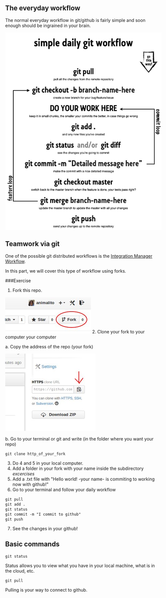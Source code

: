 The everyday workflow
---------------------

The normal everyday workflow in git/github is fairly simple and soon enough should be ingrained in your brain.

![flujo](img/simple-daily-git-workflow.jpg "daily workflow")

Teamwork via git
----------------

One of the possible git distributed workflows is the [Integration Manager Workflow](http://git-scm.com/book/en/Distributed-Git-Distributed-Workflows#Integration-Manager-Workflow).

In this part, we will cover this type of workflow using forks.

###Exercise

1. Fork this repo. 

![click it](img/forkbutton.jpg "fork it!")
2. Clone your fork to your computer your computer

  a. Copy the address of the repo (your fork) 

  ![click on](img/cloneit.jpg)
  
  b. Go to your terminal or git and write (in the folder where you want your repo)
```git
git clone http_of_your_fork
```
3. Do 4 and 5 in your local computer.
4. Add a folder in your fork with your name inside the subdirectory *excercises*
5. Add a .txt file with "Hello world! -your name- is commiting to working now with github!"
6. Go to your terminal and follow your daily workflow
```git
git pull
git add .
git status
git commit -m "I commit to github"
git push
```

7. See the changes in your github!

Basic commands
--------------

```git
git status
```
Status allows you to view what you have in your local machine, what is in the cloud, etc.

```git
git pull
```

Pulling is your way to connect to github. 




